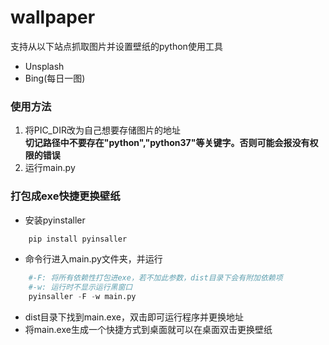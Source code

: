# wallpaper
支持从以下站点抓取图片并设置壁纸的python使用工具
- Unsplash
- Bing(每日一图)

### 使用方法  
1. 将PIC_DIR改为自己想要存储图片的地址  
**切记路径中不要存在"python","python37"等关键字。否则可能会报没有权限的错误**
2. 运行main.py

### 打包成exe快捷更换壁纸
- 安装pyinstaller  
```python
    pip install pyinsaller
```

- 命令行进入main.py文件夹，并运行  
```python
    #-F: 将所有依赖性打包进exe，若不加此参数，dist目录下会有附加依赖项
    #-w: 运行时不显示运行黑窗口
    pyinsaller -F -w main.py
```
- dist目录下找到main.exe，双击即可运行程序并更换地址
- 将main.exe生成一个快捷方式到桌面就可以在桌面双击更换壁纸